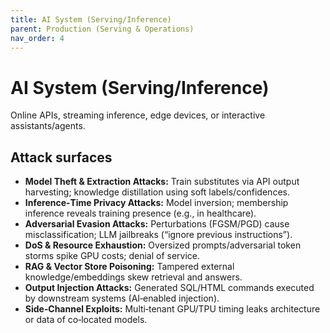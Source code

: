 ```yaml
---
title: AI System (Serving/Inference)
parent: Production (Serving & Operations)
nav_order: 4
---
```


# AI System (Serving/Inference)

Online APIs, streaming inference, edge devices, or interactive assistants/agents.

## Attack surfaces

- **Model Theft & Extraction Attacks:** Train substitutes via API output harvesting; knowledge distillation using soft labels/confidences.
- **Inference‑Time Privacy Attacks:** Model inversion; membership inference reveals training presence (e.g., in healthcare).
- **Adversarial Evasion Attacks:** Perturbations (FGSM/PGD) cause misclassification; LLM jailbreaks (“ignore previous instructions”).
- **DoS & Resource Exhaustion:** Oversized prompts/adversarial token storms spike GPU costs; denial of service.
- **RAG & Vector Store Poisoning:** Tampered external knowledge/embeddings skew retrieval and answers.
- **Output Injection Attacks:** Generated SQL/HTML commands executed by downstream systems (AI‑enabled injection).
- **Side‑Channel Exploits:** Multi‑tenant GPU/TPU timing leaks architecture or data of co‑located models.